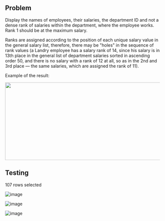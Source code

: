 ## Problem

Display the names of employees, their salaries, the department ID and not a dense rank  of salaries within the department, where the employee works.
Rank 1 should be at the maximum salary.

Ranks are assigned according to the position of each unique salary value in the general salary list, therefore, there may be "holes" in the sequence of rank values (a Landry employee has a salary rank of 14, since his salary is in 13th place in the general list of department salaries sorted in ascending order 50, and there is no salary with a rank of 12 at all, so as in the 2nd and 3rd place — the same salaries, which are assigned the rank of 11).

Example of the result:

<img src="https://user-images.githubusercontent.com/76550825/166149084-5705c17b-9bb1-49b5-a619-c46aa318fe60.png" width="553" height="253">

## Testing

107 rows selected

![image](https://user-images.githubusercontent.com/76550825/166149096-df815f69-f8ae-4887-817b-9c31404f0f2c.png)

![image](https://user-images.githubusercontent.com/76550825/166149102-0816df2d-503d-4f5a-baf7-d844c77a481f.png)

![image](https://user-images.githubusercontent.com/76550825/166149104-8b81cf25-bd43-44cf-885b-101e2fd73a2e.png)
